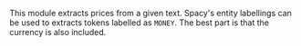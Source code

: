 This module extracts prices from a given text. Spacy's entity labellings can be used to extracts tokens labelled as `MONEY`. The best part is that the currency is also included.